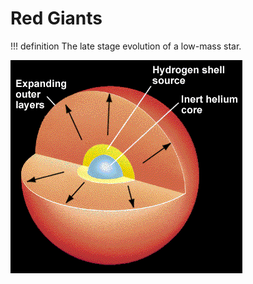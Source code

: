 # Red Giants
!!! definition
    The late stage evolution of a low-mass star.

![](../../assets/stars/red-giant.png)